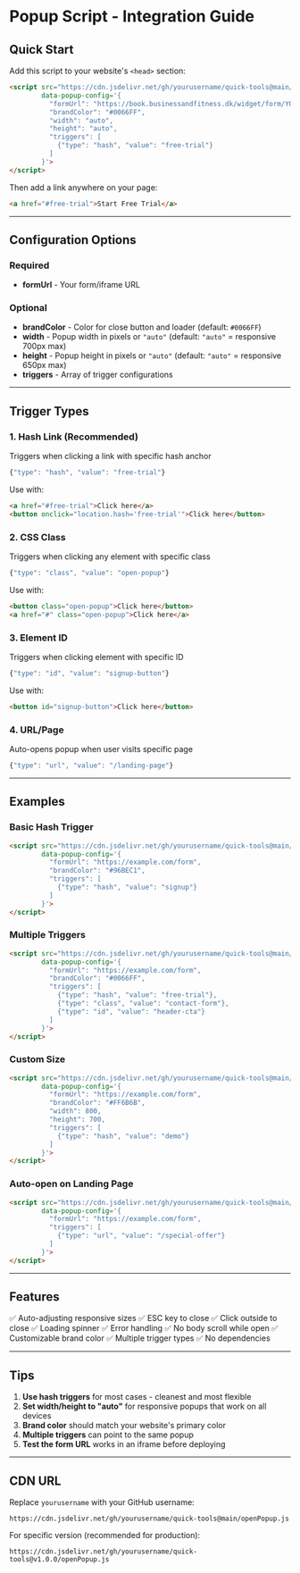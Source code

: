 # Popup Script - Integration Guide

## Quick Start

Add this script to your website's `<head>` section:

```html
<script src="https://cdn.jsdelivr.net/gh/yourusername/quick-tools@main/openPopup.js"
        data-popup-config='{
          "formUrl": "https://book.businessandfitness.dk/widget/form/YOUR_FORM_ID",
          "brandColor": "#0066FF",
          "width": "auto",
          "height": "auto",
          "triggers": [
            {"type": "hash", "value": "free-trial"}
          ]
        }'>
</script>
```

Then add a link anywhere on your page:
```html
<a href="#free-trial">Start Free Trial</a>
```

---

## Configuration Options

### Required
- **formUrl** - Your form/iframe URL

### Optional
- **brandColor** - Color for close button and loader (default: `#0066FF`)
- **width** - Popup width in pixels or `"auto"` (default: `"auto"` = responsive 700px max)
- **height** - Popup height in pixels or `"auto"` (default: `"auto"` = responsive 650px max)
- **triggers** - Array of trigger configurations

---

## Trigger Types

### 1. Hash Link (Recommended)
Triggers when clicking a link with specific hash anchor

```javascript
{"type": "hash", "value": "free-trial"}
```

Use with:
```html
<a href="#free-trial">Click here</a>
<button onclick="location.hash='free-trial'">Click here</button>
```

### 2. CSS Class
Triggers when clicking any element with specific class

```javascript
{"type": "class", "value": "open-popup"}
```

Use with:
```html
<button class="open-popup">Click here</button>
<a href="#" class="open-popup">Click here</a>
```

### 3. Element ID
Triggers when clicking element with specific ID

```javascript
{"type": "id", "value": "signup-button"}
```

Use with:
```html
<button id="signup-button">Click here</button>
```

### 4. URL/Page
Auto-opens popup when user visits specific page

```javascript
{"type": "url", "value": "/landing-page"}
```

---

## Examples

### Basic Hash Trigger
```html
<script src="https://cdn.jsdelivr.net/gh/yourusername/quick-tools@main/openPopup.js"
        data-popup-config='{
          "formUrl": "https://example.com/form",
          "brandColor": "#96BEC1",
          "triggers": [
            {"type": "hash", "value": "signup"}
          ]
        }'>
</script>
```

### Multiple Triggers
```html
<script src="https://cdn.jsdelivr.net/gh/yourusername/quick-tools@main/openPopup.js"
        data-popup-config='{
          "formUrl": "https://example.com/form",
          "brandColor": "#0066FF",
          "triggers": [
            {"type": "hash", "value": "free-trial"},
            {"type": "class", "value": "contact-form"},
            {"type": "id", "value": "header-cta"}
          ]
        }'>
</script>
```

### Custom Size
```html
<script src="https://cdn.jsdelivr.net/gh/yourusername/quick-tools@main/openPopup.js"
        data-popup-config='{
          "formUrl": "https://example.com/form",
          "brandColor": "#FF6B6B",
          "width": 800,
          "height": 700,
          "triggers": [
            {"type": "hash", "value": "demo"}
          ]
        }'>
</script>
```

### Auto-open on Landing Page
```html
<script src="https://cdn.jsdelivr.net/gh/yourusername/quick-tools@main/openPopup.js"
        data-popup-config='{
          "formUrl": "https://example.com/form",
          "triggers": [
            {"type": "url", "value": "/special-offer"}
          ]
        }'>
</script>
```

---

## Features

✅ Auto-adjusting responsive sizes
✅ ESC key to close
✅ Click outside to close
✅ Loading spinner
✅ Error handling
✅ No body scroll while open
✅ Customizable brand color
✅ Multiple trigger types
✅ No dependencies

---

## Tips

1. **Use hash triggers** for most cases - cleanest and most flexible
2. **Set width/height to "auto"** for responsive popups that work on all devices
3. **Brand color** should match your website's primary color
4. **Multiple triggers** can point to the same popup
5. **Test the form URL** works in an iframe before deploying

---

## CDN URL

Replace `yourusername` with your GitHub username:
```
https://cdn.jsdelivr.net/gh/yourusername/quick-tools@main/openPopup.js
```

For specific version (recommended for production):
```
https://cdn.jsdelivr.net/gh/yourusername/quick-tools@v1.0.0/openPopup.js
```
